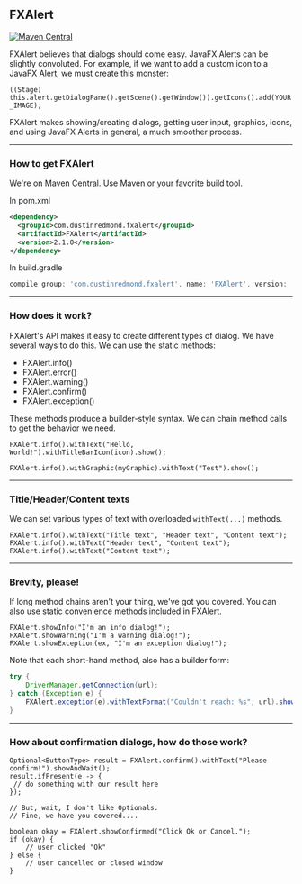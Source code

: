 ## FXAlert

[![Maven Central](https://img.shields.io/maven-central/v/com.dustinredmond.fxalert/FXAlert.svg?label=Maven%20Central)](https://search.maven.org/search?q=g:%22com.dustinredmond.fxalert%22%20AND%20a:%22FXAlert%22)

FXAlert believes that dialogs should come easy. JavaFX Alerts can be slightly convoluted.
For example, if we want to add a custom icon to a JavaFX Alert, we must create this monster:

`((Stage) this.alert.getDialogPane().getScene().getWindow()).getIcons().add(YOUR_IMAGE);`

FXAlert makes showing/creating dialogs, getting user input, graphics, icons, and using
JavaFX Alerts in general, a much smoother process.

---

### How to get FXAlert

We're on Maven Central. Use Maven or your favorite build tool.

In pom.xml
```xml
<dependency>
  <groupId>com.dustinredmond.fxalert</groupId>
  <artifactId>FXAlert</artifactId>
  <version>2.1.0</version>
</dependency>
```

In build.gradle
```groovy
compile group: 'com.dustinredmond.fxalert', name: 'FXAlert', version: '2.1.0'
```

---

### How does it work?

FXAlert's API makes it easy to create different types of dialog. We have several ways to do this.
We can use the static methods:

 - FXAlert.info()
 - FXAlert.error()
 - FXAlert.warning()
 - FXAlert.confirm()
 - FXAlert.exception()
 
These methods produce a builder-style syntax.
We can chain method calls to get the behavior we need.

`FXAlert.info().withText("Hello, World!").withTitleBarIcon(icon).show();`

`FXAlert.info().withGraphic(myGraphic).withText("Test").show();`

---

### Title/Header/Content texts

We can set various types of text with overloaded `withText(...)` methods.

```
FXAlert.info().withText("Title text", "Header text", "Content text");
FXAlert.info().withText("Header text", "Content text");
FXAlert.info().withText("Content text");
```

---

### Brevity, please!

If long method chains aren't your thing, we've got you covered. You can also use static convenience
methods included in FXAlert. 

```
FXAlert.showInfo("I'm an info dialog!");
FXAlert.showWarning("I'm a warning dialog!");
FXAlert.showException(ex, "I'm an exception dialog!");
```

Note that each short-hand method, also has a builder form:
```java
try {
    DriverManager.getConnection(url);
} catch (Exception e) {
    FXAlert.exception(e).withTextFormat("Couldn't reach: %s", url).show();
}
```

---

### How about confirmation dialogs, how do those work?

```
Optional<ButtonType> result = FXAlert.confirm().withText("Please confirm!").showAndWait();
result.ifPresent(e -> {
 // do something with our result here
});

// But, wait, I don't like Optionals.
// Fine, we have you covered....

boolean okay = FXAlert.showConfirmed("Click Ok or Cancel.");
if (okay) {
    // user clicked "Ok"
} else {
    // user cancelled or closed window
}
```
